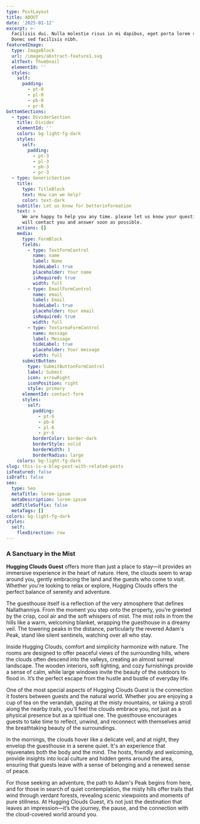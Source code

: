 ```yaml
---
type: PostLayout
title: ABOUT
date: '2025-01-12'
excerpt: >-
  Facilisis dui. Nulla molestie risus in mi dapibus, eget porta lorem semper.
  Donec sed facilisis nibh.
featuredImage:
  type: ImageBlock
  url: /images/abstract-feature1.svg
  altText: Thumbnail
  elementId: ''
  styles:
    self:
      padding:
        - pt-0
        - pl-0
        - pb-0
        - pr-0
bottomSections:
  - type: DividerSection
    title: Divider
    elementId: ''
    colors: bg-light-fg-dark
    styles:
      self:
        padding:
          - pt-3
          - pl-3
          - pb-3
          - pr-3
  - type: GenericSection
    title:
      type: TitleBlock
      text: How can we help?
      color: text-dark
    subtitle: Let us know for betterinformation
    text: >
      We are happy to help you any time. please let us know your questions we
      will contact you and answer soon as possible.
    actions: []
    media:
      type: FormBlock
      fields:
        - type: TextFormControl
          name: name
          label: Name
          hideLabel: true
          placeholder: Your name
          isRequired: true
          width: full
        - type: EmailFormControl
          name: email
          label: Email
          hideLabel: true
          placeholder: Your email
          isRequired: true
          width: full
        - type: TextareaFormControl
          name: message
          label: Message
          hideLabel: true
          placeholder: Your message
          width: full
      submitButton:
        type: SubmitButtonFormControl
        label: Submit
        icon: arrowRight
        iconPosition: right
        style: primary
      elementId: contact-form
      styles:
        self:
          padding:
            - pt-6
            - pb-6
            - pl-6
            - pr-6
          borderColor: border-dark
          borderStyle: solid
          borderWidth: 1
          borderRadius: large
    colors: bg-light-fg-dark
slug: this-is-a-blog-post-with-related-posts
isFeatured: false
isDraft: false
seo:
  type: Seo
  metaTitle: lorem-ipsum
  metaDescription: lorem-ipsum
  addTitleSuffix: false
  metaTags: []
colors: bg-light-fg-dark
styles:
  self:
    flexDirection: row
---
```

### A Sanctuary in the Mist

**Hugging Clouds Guest** offers more than just a place to stay—it provides an immersive experience in the heart of nature. Here, the clouds seem to wrap around you, gently embracing the land and the guests who come to visit. Whether you're looking to relax or explore, Hugging Clouds offers the perfect balance of serenity and adventure.

The guesthouse itself is a reflection of the very atmosphere that defines Nallathanniya. From the moment you step onto the property, you’re greeted by the crisp, cool air and the soft whispers of mist. The mist rolls in from the hills like a warm, welcoming blanket, wrapping the guesthouse in a dreamy veil. The towering peaks in the distance, particularly the revered Adam's Peak, stand like silent sentinels, watching over all who stay.

Inside Hugging Clouds, comfort and simplicity harmonize with nature. The rooms are designed to offer peaceful views of the surrounding hills, where the clouds often descend into the valleys, creating an almost surreal landscape. The wooden interiors, soft lighting, and cozy furnishings provide a sense of calm, while large windows invite the beauty of the outdoors to flood in. It’s the perfect escape from the hustle and bustle of everyday life.

One of the most special aspects of Hugging Clouds Guest is the connection it fosters between guests and the natural world. Whether you are enjoying a cup of tea on the verandah, gazing at the misty mountains, or taking a stroll along the nearby trails, you’ll feel the clouds embrace you, not just as a physical presence but as a spiritual one. The guesthouse encourages guests to take time to reflect, unwind, and reconnect with themselves amid the breathtaking beauty of the surroundings.

In the mornings, the clouds hover like a delicate veil, and at night, they envelop the guesthouse in a serene quiet. It's an experience that rejuvenates both the body and the mind. The hosts, friendly and welcoming, provide insights into local culture and hidden gems around the area, ensuring that guests leave with a sense of belonging and a renewed sense of peace.

For those seeking an adventure, the path to Adam's Peak begins from here, and for those in search of quiet contemplation, the misty hills offer trails that wind through verdant forests, revealing scenic viewpoints and moments of pure stillness. At Hugging Clouds Guest, it’s not just the destination that leaves an impression—it’s the journey, the pause, and the connection with the cloud-covered world around you.

